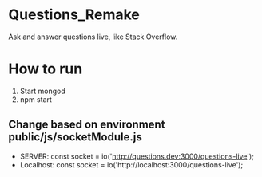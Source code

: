 # Questions_Remake
Ask and answer questions live, like Stack Overflow.

# How to run
1. Start mongod
2. npm start

## Change based on environment public/js/socketModule.js
- SERVER: const socket = io('http://questions.dev:3000/questions-live');
- Localhost: const socket = io('http://localhost:3000/questions-live');
